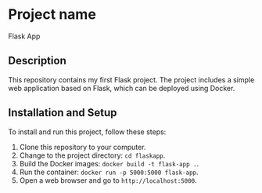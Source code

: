 # Project name

Flask App

## Description

This repository contains my first Flask project. The project includes a simple web application based on Flask, which can be deployed using Docker.

## Installation and Setup

To install and run this project, follow these steps:

1. Clone this repository to your computer.
2. Change to the project directory: `cd flaskapp`.
3. Build the Docker images: `docker build -t flask-app .`.
4. Run the container: `docker run -p 5000:5000 flask-app`.
5. Open a web browser and go to `http://localhost:5000`.

